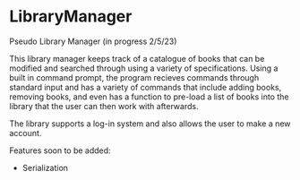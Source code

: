 # LibraryManager
Pseudo Library Manager (in progress 2/5/23)

This library manager keeps track of a catalogue of books that can be modified and searched through using a variety of specifications.
Using a built in command prompt, the program recieves commands through standard input and has a variety of commands that include adding
books, removing books, and even has a function to pre-load a list of books into the library that the user can then work with afterwards.

The library supports a log-in system and also allows the user to make a new account.

Features soon to be added:
- Serialization

